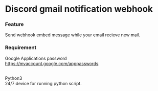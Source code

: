 # Discord gmail notification webhook

### Feature

Send webhook embed message while your email recieve new mail. <br>


### Requirement

Google Applications password<br>
https://myaccount.google.com/apppasswords <br> <br>

Python3 <br>
24/7 device for running python script.
